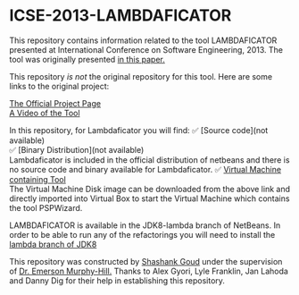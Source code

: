 # ICSE-2013-LAMBDAFICATOR

This repository contains information related to the tool LAMBDAFICATOR presented at International Conference on Software Engineering, 2013. The tool was originally presented 
<a href="http://dl.acm.org/citation.cfm?id=2486986">in this paper.</a>

This repository <i>is not </i>the original repository for this tool. Here are some links to the original project:


<a href="http://refactoring.info/tools/LambdaFicator/">The Official Project Page</a>
<br>
<a href="https://www.youtube.com/watch?v=EIyAflgHVpU">A Video of the Tool</a>

In this repository, for Lambdaficator you will find:
:white_check_mark: [Source code](not available)<br>
:white_check_mark: [Binary Distribution](not available)<br>
Lambdaficator is included in the official distribution of netbeans and there is no source code and binary available for Lambdaficator.
:white_check_mark: [Virtual Machine containing Tool](https://drive.google.com/drive/folders/0B3GbPov8x279UFNIOFJGN1hlUEk)<br>
The Virtual Machine Disk image can be downloaded from the above link and directly imported into Virtual Box to start the Virtual Machine which contains the tool PSPWizard.
<br>

LAMBDAFICATOR is available in the JDK8-lambda branch of NetBeans.
In order to be able to run any of the refactorings you will need to install the
<a href="https://jdk8.java.net/lambda/">lambda branch of JDK8</a>


This repository was constructed by <a href="https://github.com/shashankgoudp">Shashank Goud</a>
under the supervision of <a href="https://github.com/CaptainEmerson">Dr. Emerson Murphy-Hill.</a> Thanks to Alex Gyori, Lyle Franklin, Jan Lahoda and Danny Dig for their help in establishing this repository.
